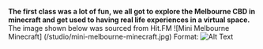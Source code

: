 **The first class was a lot of fun, we all got to explore the Melbourne CBD in minecraft and get used to having real life experiences in a virtual space.**
The image shown below was sourced from Hit.FM
![Mini Melbourne Minecraft] (/studio/mini-melbourne-minecraft.jpg)
Format: ![Alt Text](url)
